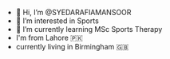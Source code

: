 - 👋 Hi, I’m @SYEDARAFIAMANSOOR
- 👀 I’m interested in Sports
- 🌱 I’m currently learning MSc Sports Therapy
-  I'm from Lahore 🇵🇰 
-  currently living in Birmingham 🇬🇧 

<!---
SYEDARAFIAMANSOOR/SYEDARAFIAMANSOOR is a ✨ special ✨ repository because its `README.md` (this file) appears on your GitHub profile.
You can click the Preview link to take a look at your changes.
--->
